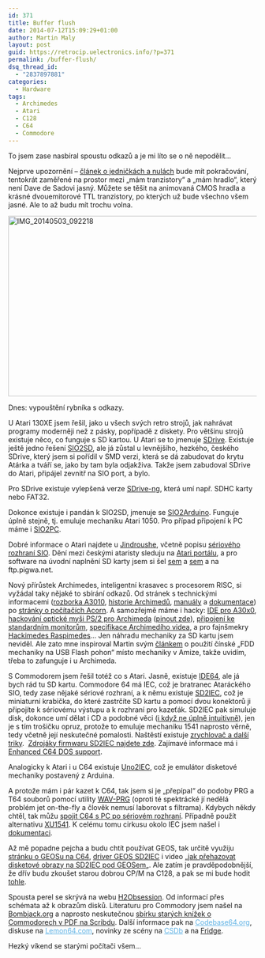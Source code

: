 ```yaml
---
id: 371
title: Buffer flush
date: 2014-07-12T15:09:29+01:00
author: Martin Maly
layout: post
guid: https://retrocip.uelectronics.info/?p=371
permalink: /buffer-flush/
dsq_thread_id:
  - "2837897881"
categories:
  - Hardware
tags:
  - Archimedes
  - Atari
  - C128
  - C64
  - Commodore
---
```

To jsem zase nasbíral spoustu odkazů a je mi líto se o ně nepodělit&#8230;

<!--more-->

Nejprve upozornění &#8211; [článek o jedničkách a nulách](https://retrocip.uelectronics.info/exkurze-mezi-jednicky-a-nuly/ "Exkurze mezi jedničky a nuly") bude mít pokračování, tentokrát zaměřené na prostor mezi &#8222;mám tranzistory&#8220; a &#8222;mám hradlo&#8220;, který není Dave de Sadovi jasný. Můžete se těšit na animovaná CMOS hradla a krásné dvouemitorové TTL tranzistory, po kterých už bude všechno všem jasné. Ale to až budu mít trochu volna.

<img loading="lazy" class="aligncenter size-medium wp-image-231" src="https://retrocip.uelectronics.info/wp-content/uploads/sites/6/2014/05/IMG_20140503_092218-650x365.jpg" alt="IMG_20140503_092218" width="650" height="365" srcset="https://retrocip.cz/wp-content/uploads/sites/6/2014/05/IMG_20140503_092218-650x365.jpg 650w, https://retrocip.cz/wp-content/uploads/sites/6/2014/05/IMG_20140503_092218-1024x576.jpg 1024w" sizes="(max-width: 650px) 100vw, 650px" /> 

Dnes: vypouštění rybníka s odkazy.

U Atari 130XE jsem řešil, jako u všech svých retro strojů, jak nahrávat programy moderněji než z pásky, popřípadě z diskety. Pro většinu strojů existuje něco, co funguje s SD kartou. U Atari se to jmenuje [SDrive](https://raster.atariportal.cz/hw/sdrive/sdrive.htm). Existuje ještě jedno řešení [SIO2SD](https://www.lotharek.pl/product.php?pid=23), ale já zůstal u levnějšího, hezkého, českého SDrive, který jsem si pořídil v SMD verzi, která se dá zabudovat do krytu Atárka a tváří se, jako by tam byla odjakživa. Takže jsem zabudoval SDrive do Atari, připájel zevnitř na SIO port, a bylo.

Pro SDrive existuje vylepšená verze [SDrive-ng](https://www.kbrnet.de/projekte/sdrive-ng/index.html), která umí např. SDHC karty nebo FAT32.

Dokonce existuje i pandán k SIO2SD, jmenuje se [SIO2Arduino](https://www.whizzosoftware.com/sio2arduino/index.html). Funguje úplně stejně, tj. emuluje mechaniku Atari 1050. Pro případ připojení k PC máme i [SIO2PC](https://www.atarimax.com/sio2pc/documentation/).

Dobré informace o Atari najdete u [Jindroushe](https://www.atarimax.com/jindroush.atari.org/), včetně popisu [sériového rozhraní SIO](https://www.atarimax.com/jindroush.atari.org/asio.html). Dění mezi českými ataristy sleduju na [Atari portálu](https://www.atariportal.cz/), a pro software na úvodní naplnění SD karty jsem si šel [sem](https://atari.turiecfoto.sk/soft/) a [sem](https://mushca.com/f/atari/index.php?idx=2) a na ftp.pigwa.net.

Nový přírůstek Archimedes, inteligentní krasavec s procesorem RISC, si vyžádal taky nějaké to sbírání odkazů. Od stránek s technickými informacemi ([rozborka A3010](https://www.classicacorn.freeuk.com/32bit_computers/a3010base/a3010base.html), [historie Archimedů](https://www.retro-kit.co.uk/page.cfm/content/Acorn-BBC-A3000/), [manuály](https://chrisacorns.computinghistory.org.uk/Computers/A3010.html) a [dokumentace](https://www.chiark.greenend.org.uk/~theom/riscos/techdocs.html)) po [stránky o počítačích Acorn](https://www.classicacorn.freeuk.com/). A samozřejmě máme i hacky: [IDE pro A30x0](https://www.retro-kit.co.uk/page.cfm/content/Simtec-8bit-IDE-interface/), [hackování optické myši PS/2 pro Archimeda](https://www.ian-nic.pwp.blueyonder.co.uk/mouse/) ([pinout zde](https://www.chiark.greenend.org.uk/~theom/riscos/docs/mousepinout.txt)), [připojení ke standardním monitorům](https://www.riscos.org/legacy/monitors.html), [specifikace Archimedího videa](https://www.retro-kit.co.uk/user/custom/Acorn/32bit/documentation/Acorn_A3xA4xVideoSpec.pdf), a pro fajnšmekry [Hackimedes Raspimedes](https://www.riscosopen.org/wiki/documentation/show/Welcome%20to%20RISC%20OS%20Pi)&#8230; Jen náhradu mechaniky za SD kartu jsem neviděl. Ale zato mne inspiroval Martin svým [článkem](https://www.8bity.cz/2014/gotek-usb-floppy-emulator-pro-amigu/) o použití čínské &#8222;FDD mechaniky na USB Flash pohon&#8220; místo mechaniky v Amize, takže uvidím, třeba to zafunguje i u Archimeda.

S Commodorem jsem řešil totéž co s Atari. Jasně, existuje [IDE64](https://www.ide64.org/ide-faq.html), ale já bych rád tu SD kartu. Commodore 64 má IEC, což je bratranec Ataráckého SIO, tedy zase nějaké sériové rozhraní, a k němu existuje [SD2IEC](https://www.sd2iec.co.uk/id14.html), což je miniaturní krabička, do které zastrčíte SD kartu a pomocí dvou konektorů ji připojíte k sériovému výstupu a k rozhraní pro kazeťák. SD2IEC pak simuluje disk, dokonce umí dělat i CD a podobné věci ([i když ne úplně intuitivně](https://www.sd2iec.co.uk/id6.html)), jen je s tím trošičku opruz, protože to emuluje mechaniku 1541 naprosto věrně, tedy včetně její neskutečné pomalosti. Naštěstí existuje [zrychlovač a další triky](https://ilesj.wordpress.com/2010/10/04/tips-for-using-sd2iec/).  [Zdrojáky firmwaru SD2IEC najdete zde](https://www.sd2iec.de/). Zajímavé informace má i [Enhanced C64 DOS support](https://www.atarimagazines.com/compute/issue54/170_1_Enhanced_Commodore_64_DOS_Support.php).

Analogicky k Atari i u C64 existuje [Uno2IEC](https://github.com/Larswad/uno2iec/wiki/About-Uno2IEC,-the-Arduino-1541-emulator-Wiki-and-HowTo), což je emulátor disketové mechaniky postavený z Arduina.

A protože mám i pár kazet k C64, tak jsem si je &#8222;přepípal&#8220; do podoby PRG a T64 souborů pomocí utility [WAV-PRG](https://wav-prg.sourceforge.net/) (oproti té spektrácké jí nedělá problém jet on-the-fly a člověk nemusí laborovat s filtrama). Kdybych někdy chtěl, tak můžu [spojit C64 s PC po sériovém rozhraní](https://www.zimmers.net/anonftp/pub/cbm/crossplatform/transfer/C2N232/index.html). Případně použít alternativu [XU1541](https://www.trikaliotis.net/xu1541). K celému tomu cirkusu okolo IEC jsem našel i [dokumentaci](https://jderogee.tripod.com/projects/1541-III/files/IEC_disected-IEC_1541_info.pdf).

Až mě popadne pejcha a budu chtít používat GEOS, tak určitě využiju [stránku o GEOSu na C64](https://lyonlabs.org/commodore/onrequest/geos.html), [driver GEOS SD2IEC](https://www.lemon64.com/forum/viewtopic.php?t=43579&sid=e792496449c2ebb2cb9d00a1dcd41db7) i video &#8222;[jak přehazovat disketové obrazy na SD2IEC pod GEOSem](https://www.youtube.com/watch?v=1nmglNb3j-I)&#8222;. Ale zatím je pravděpodobnější, že dřív budu zkoušet starou dobrou CP/M na C128, a pak se mi bude hodit [tohle](https://www.lemon64.com/forum/viewtopic.php?t=47563&sid=33a8bd28dcbf7591718b1d3b6e7e6027).

Spousta perel se skrývá na webu [H2Obsession](https://sites.google.com/site/h2obsession/CBM). Od informací přes schémata až k obrazům disků. Literaturu pro Commodory jsem našel na [Bombjack.org](https://www.bombjack.org/commodore/) a naprosto neskutečnou [sbírku starých knížek o Commodorech v PDF na Scribdu](https://www.scribd.com/collections/3021875/Commodore-Computer-Books). Další informace pak na <a style="font-weight: inherit; font-style: inherit; color: #5eb2e5;" href="https://codebase64.org/">Codebase64.org</a>, diskuse na <a style="font-weight: inherit; font-style: inherit; color: #5eb2e5;" href="https://www.lemon64.com/">Lemon64.com</a>, novinky ze scény na <a style="font-weight: inherit; font-style: inherit; color: #5eb2e5;" href="https://csdb.dk/">CSDb</a> a na [Fridge](https://www.ffd2.com/fridge/).

Hezký víkend se starými počítači všem&#8230;